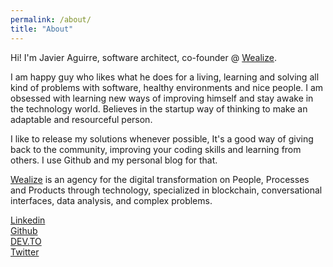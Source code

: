 ```yaml
---
permalink: /about/
title: "About"
---
```


Hi! I'm Javier Aguirre, software architect, co-founder @ [Wealize](https://wealize.digital).

I am happy guy who likes what he does for a living, learning and solving all kind of problems with software, healthy environments and nice people. I am obsessed with learning new ways of improving himself and stay awake in the technology world. Believes in the startup way of thinking to make an adaptable and resourceful person.

I like to release my solutions whenever possible, It's a good way of giving back to the community, improving your coding skills and learning from others. I use Github and my personal blog for that.

[Wealize](https://wealize.digital) is an agency for the digital transformation on People, Processes and Products through technology, specialized in blockchain, conversational interfaces, data analysis, and complex problems.

[Linkedin](https://www.linkedin.com/in/javaguirre/)<br />
[Github](https://github.com/javaguirre)<br />
[DEV.TO](https://dev.to/javaguirre)<br />
[Twitter](https://twitter.com/javaguirre)
